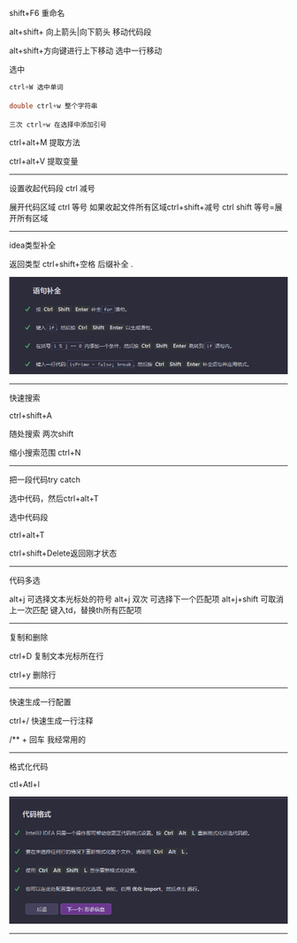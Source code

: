 shift+F6 重命名

alt+shift+ 向上箭头|向下箭头 移动代码段

alt+shift+方向键进行上下移动 选中一行移动

选中
```java
ctrl+W 选中单词

double ctrl+w 整个字符串

三次 ctrl+w 在选择中添加引号
```

ctrl+alt+M 提取方法

ctrl+alt+V 提取变量

***
设置收起代码段
ctrl 减号

展开代码区域 ctrl 等号
如果收起文件所有区域ctrl+shift+减号
ctrl shift 等号=展开所有区域
***
idea类型补全

返回类型 ctrl+shift+空格
后缀补全 .

![image](../../../images/Snipaste_2022-07-07_21-24-35.png)

***
快速搜索

ctrl+shift+A

随处搜索 两次shift

缩小搜索范围 ctrl+N

***
把一段代码try catch

选中代码，然后ctrl+alt+T

选中代码段

ctrl+alt+T

ctrl+shift+Delete返回刚才状态

***
代码多选

alt+j 可选择文本光标处的符号
alt+j 双次 可选择下一个匹配项
alt+j+shift 可取消上一次匹配
键入td，替换th所有匹配项

***
复制和删除

ctrl+D 复制文本光标所在行

ctrl+y 删除行
***
快速生成一行配置

ctrl+/ 快速生成一行注释

/** + 回车 我经常用的
***
格式化代码

ctl+Atl+l

![image](../../../images/Snipaste_2022-07-07_21-31-12.png)
***

